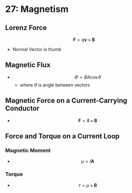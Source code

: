 # 27: Magnetism

## Lorenz Force
$$\mathbf{F}=q\mathbf{v}\times\mathbf{B}$$

* Normal Vector is thumb

## Magnetic Flux
* $$\Phi = BA\cos\theta$$
	* where $\theta$ is angle between vectors

## Magnetic Force on a Current-Carrying Conductor
* $$\mathbf{F}=I\mathbf{l}\times\mathbf{B}$$

## Force and Torque on a Current Loop
### Magnetic Moment
* $$\mu = I\mathbf{A}$$
### Torque
* $$\tau = \mu\times\mathbf{B}$$